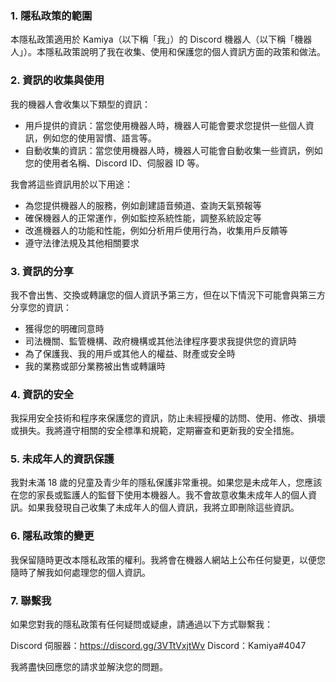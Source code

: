 ### 1. 隱私政策的範圍

本隱私政策適用於 Kamiya（以下稱「我」）的 Discord 機器人（以下稱「機器人」）。本隱私政策說明了我在收集、使用和保護您的個人資訊方面的政策和做法。

### 2. 資訊的收集與使用

我的機器人會收集以下類型的資訊：

- 用戶提供的資訊：當您使用機器人時，機器人可能會要求您提供一些個人資訊，例如您的使用習慣、語言等。
- 自動收集的資訊：當您使用機器人時，機器人可能會自動收集一些資訊，例如您的使用者名稱、Discord ID、伺服器 ID 等。

我會將這些資訊用於以下用途：

- 為您提供機器人的服務，例如創建語音頻道、查詢天氣預報等
- 確保機器人的正常運作，例如監控系統性能，調整系統設定等
- 改進機器人的功能和性能，例如分析用戶使用行為，收集用戶反饋等
- 遵守法律法規及其他相關要求

### 3. 資訊的分享

我不會出售、交換或轉讓您的個人資訊予第三方，但在以下情況下可能會與第三方分享您的資訊：

- 獲得您的明確同意時
- 司法機關、監管機構、政府機構或其他法律程序要求我提供您的資訊時
- 為了保護我、我的用戶或其他人的權益、財產或安全時
- 我的業務或部分業務被出售或轉讓時

### 4. 資訊的安全

我採用安全技術和程序來保護您的資訊，防止未經授權的訪問、使用、修改、損壞或損失。我將遵守相關的安全標準和規範，定期審查和更新我的安全措施。

### 5. 未成年人的資訊保護

我對未滿 18 歲的兒童及青少年的隱私保護非常重視。如果您是未成年人，您應該在您的家長或監護人的監督下使用本機器人。我不會故意收集未成年人的個人資訊。如果我發現自己收集了未成年人的個人資訊，我將立即刪除這些資訊。

### 6. 隱私政策的變更

我保留隨時更改本隱私政策的權利。我將會在機器人網站上公布任何變更，以便您隨時了解我如何處理您的個人資訊。

### 7. 聯繫我

如果您對我的隱私政策有任何疑問或疑慮，請通過以下方式聯繫我：

Discord 伺服器：https://discord.gg/3VTtVxjtWv
Discord：Kamiya#4047

我將盡快回應您的請求並解決您的問題。
